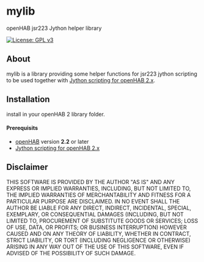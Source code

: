 # mylib
openHAB jsr223 Jython helper library

[![License: GPL v3](https://img.shields.io/badge/License-GPL%20v3-blue.svg)](https://www.gnu.org/licenses/gpl-3.0)

## About
mylib is a library providing some helper functions for jsr223 jython scripting to be used together with [Jython scripting for openHAB 2.x](https://github.com/steve-bate/openhab2-jython). 

## Installation
install in your openHAB 2 library folder.

#### Prerequisits
* [openHAB](https://docs.openhab.org/index.html) version **2.2** or later
* [Jython scripting for openHAB 2.x](https://github.com/steve-bate/openhab2-jython)

## Disclaimer
THIS SOFTWARE IS PROVIDED BY THE AUTHOR "AS IS" AND ANY EXPRESS OR IMPLIED WARRANTIES, INCLUDING, BUT NOT LIMITED TO, THE IMPLIED WARRANTIES OF MERCHANTABILITY AND FITNESS FOR A PARTICULAR PURPOSE ARE DISCLAIMED. IN NO EVENT SHALL THE AUTHOR BE LIABLE FOR ANY DIRECT, INDIRECT, INCIDENTAL, SPECIAL, EXEMPLARY, OR CONSEQUENTIAL DAMAGES (INCLUDING, BUT NOT LIMITED TO, PROCUREMENT OF SUBSTITUTE GOODS OR SERVICES; LOSS OF USE, DATA, OR PROFITS; OR BUSINESS INTERRUPTION) HOWEVER CAUSED AND ON ANY THEORY OF LIABILITY, WHETHER IN CONTRACT, STRICT LIABILITY, OR TORT (INCLUDING NEGLIGENCE OR OTHERWISE) ARISING IN ANY WAY OUT OF THE USE OF THIS SOFTWARE, EVEN IF ADVISED OF THE POSSIBILITY OF SUCH DAMAGE.
